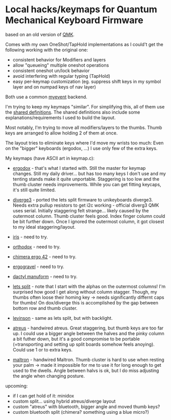 # Local hacks/keymaps for Quantum Mechanical Keyboard Firmware

based on an old version of [QMK](https://github.com/qmk/qmk_firmware).

Comes with my own OneShot/TapHold implementations as I could't get the
following working with the original one:

* consistent behavior for Modifiers and layers
* allow "queueing" multiple oneshot operations
* consistent oneshot un/lock behavior
* avoid interfering with regular typing (TapHold)
* easy per-keymap customization (eg. suppress shift keys in my symbol
  layer and on numpad keys of nav layer)

Both use a common [myevent](/quantum/process_keycode/process_myevent.h) backend.

I'm trying to keep my keymaps "similar". For simplifying this, all of
them use the [shared definitions](/mykeys.h). The shared definitions
also include some explanations/requirements I used to build the layout.

Most notably, I'm trying to move all modifiers/layers to the thumbs.
Thumb keys are arranged to allow holding 2 of them at once.

The layout tries to eliminate keys where I'd move my wrists too much:
Even on the "bigger" keyboards (ergodox, ...) I use only few of the
extra keys.

My keymaps (have ASCII art in keymap.c):

* [ergodox](/keyboards/ergodox_ez/keymaps/rclasen/) - that's what I started
  with. Still the master for keymap changes. Still my daily driver... but
  has too many keys I don't use and my tenting stands make it quite
  unportable. Staggering is too low and the thumb cluster needs
  improvements. While you can get fitting keycaps, it's still quite
  limited.

* [diverge3](/keyboards/mydiverge/keymaps/default/) - ported the lets
  split firmware to unikeyboards diverge3. Needs extra pullup resistors to
  get i2c working - official diverg3 QMK uses serial. Initially staggering
  felt strange... likely caused by the outermost column. Thumb cluster
  feels good. Index finger column could be bit further down. Once I
  ignored the outermost column, it got closest to my ideal
  staggering/layout.

* [iris](/keyboards/iris/keymaps/rclasen/) - need to try.

* [orthodox](/keyboards/orthodox/keymaps/rclasen/) - need to try.

* [chimera ergo 42](/keyboards/chimera_ergo_42/keymaps/rclasen/) - need to try.

* [ergogravel](/keyboards/ergotravel/keymaps/rclasen/) - need to try.

* [dactyl manuform](/keyboards/mydactyform/keymaps/default/) - need to try.

* [lets split](/keyboards/lets_split/keymaps/rclasen/) - note that I start
  with the alphas on the outermost columns! I'm surprised how good I get
  along without column stagger. Though, my thumbs often loose their homing
  key -> needs significantly differnt caps for thumbs! On dox/diverge this
  is accomplished by the gap between bottom row and thumb cluster.

* [levinson](/keyboards/levinson/keymaps/rclasen/) - same as lets split,
  but with backlight.

* [atreus](/keyboards/myatreus/keymaps/default/) - handwired atreus. Great
  staggering, but thumb keys are too far up. I could use a bigger angle
  between the halves and the pinky column a bit futher down, but it's a
  good compromise to be portable (=transporting and setting up split
  boards somehow feels anoying). Could use 1 or to extra keys.

* [maltron](/keyboards/maltron/keymaps/default/) - handwired Maltron.
  Thumb cluster is hard to use when resting your palm -> made it
  impossible for me to use it for long enough to get used to the dwells.
  Angle between halvs is ok, but I do miss adjusting the angle when
  changing posture.

upcoming:
* if I can get hold of it: minidox
* custom split... using hybrid atreus/diverge layout
* custom "atreus" with bluetooth, bigger angle and moved thumb keys?
* custom bluetooth split (chimera? something using a blue micro?)
